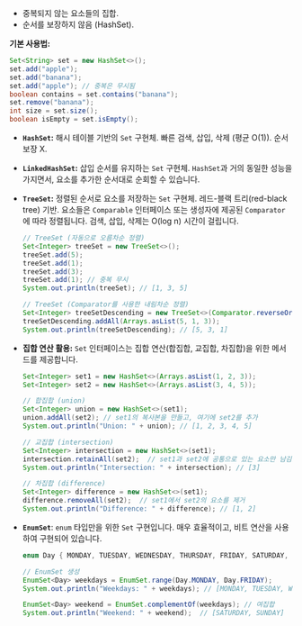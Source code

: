 - 중복되지 않는 요소들의 집합.
- 순서를 보장하지 않음 (HashSet).

**기본 사용법:**

```java
Set<String> set = new HashSet<>();
set.add("apple");
set.add("banana");
set.add("apple"); // 중복은 무시됨
boolean contains = set.contains("banana");
set.remove("banana");
int size = set.size();
boolean isEmpty = set.isEmpty();
```

- **`HashSet`:** 해시 테이블 기반의 `Set` 구현체. 빠른 검색, 삽입, 삭제 (평균 O(1)). 순서 보장 X.
    
- **`LinkedHashSet`:** 삽입 순서를 유지하는 `Set` 구현체. `HashSet`과 거의 동일한 성능을 가지면서, 요소를 추가한 순서대로 순회할 수 있습니다.
    
- **`TreeSet`:** 정렬된 순서로 요소를 저장하는 `Set` 구현체. 레드-블랙 트리(red-black tree) 기반. 요소들은 `Comparable` 인터페이스 또는 생성자에 제공된 `Comparator`에 따라 정렬됩니다. 검색, 삽입, 삭제는 O(log n) 시간이 걸립니다.
    
    ```java
    // TreeSet (자동으로 오름차순 정렬)
    Set<Integer> treeSet = new TreeSet<>();
    treeSet.add(5);
    treeSet.add(1);
    treeSet.add(3);
    treeSet.add(1); // 중복 무시
    System.out.println(treeSet); // [1, 3, 5]
    
    // TreeSet (Comparator를 사용한 내림차순 정렬)
    Set<Integer> treeSetDescending = new TreeSet<>(Comparator.reverseOrder());
    treeSetDescending.addAll(Arrays.asList(5, 1, 3));
    System.out.println(treeSetDescending); // [5, 3, 1]
    ```
    
- **집합 연산 활용:** `Set` 인터페이스는 집합 연산(합집합, 교집합, 차집합)을 위한 메서드를 제공합니다.
    
    ```java
    Set<Integer> set1 = new HashSet<>(Arrays.asList(1, 2, 3));
    Set<Integer> set2 = new HashSet<>(Arrays.asList(3, 4, 5));
    
    // 합집합 (union)
    Set<Integer> union = new HashSet<>(set1);
    union.addAll(set2); // set1의 복사본을 만들고, 여기에 set2를 추가
    System.out.println("Union: " + union); // [1, 2, 3, 4, 5]
    
    // 교집합 (intersection)
    Set<Integer> intersection = new HashSet<>(set1);
    intersection.retainAll(set2);  // set1과 set2에 공통으로 있는 요소만 남김
    System.out.println("Intersection: " + intersection); // [3]
    
    // 차집합 (difference)
    Set<Integer> difference = new HashSet<>(set1);
    difference.removeAll(set2);  // set1에서 set2의 요소를 제거
    System.out.println("Difference: " + difference); // [1, 2]
    ```
    
- **`EnumSet`**: `enum` 타입만을 위한 `Set` 구현입니다. 매우 효율적이고, 비트 연산을 사용하여 구현되어 있습니다.
    
    ```java
    enum Day { MONDAY, TUESDAY, WEDNESDAY, THURSDAY, FRIDAY, SATURDAY, SUNDAY }
    
    // EnumSet 생성
    EnumSet<Day> weekdays = EnumSet.range(Day.MONDAY, Day.FRIDAY);
    System.out.println("Weekdays: " + weekdays); // [MONDAY, TUESDAY, WEDNESDAY, THURSDAY, FRIDAY]
    
    EnumSet<Day> weekend = EnumSet.complementOf(weekdays); // 여집합
    System.out.println("Weekend: " + weekend);  // [SATURDAY, SUNDAY]
    ```
